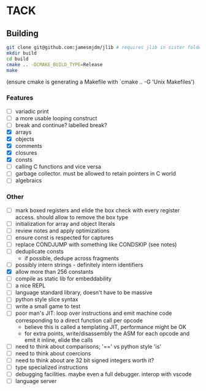 # TACK

## Building


```bash
git clone git@github.com:jamesmjdm/jlib # requires jlib in sister folder
mkdir build
cd build
cmake .. -DCMAKE_BUILD_TYPE=Release
make
```
(ensure cmake is generating a Makefile with `cmake .. -G 'Unix Makefiles')

### Features
- [ ] variadic print
- [ ] a more usable looping construct
- [ ] break and continue? labelled break?
- [x] arrays
- [x] objects
- [x] comments
- [x] closures
- [x] consts
- [ ] calling C functions and vice versa
- [ ] garbage collector. must be allowed to retain pointers in C world
- [ ] algebraics

### Other
- [ ] mark boxed registers and elide the box check with every register access. should allow to remove the box type
- [ ] initialization for array and object literals
- [ ] review notes and apply optimizations
- [ ] ensure const is respected for captures
- [ ] replace CONDJUMP with something like CONDSKIP (see notes)
- [ ] deduplicate consts
	- if possible, dedupe across fragments
- [ ] possibly intern strings - definitely intern identifiers
- [x] allow more than 256 constants
- [ ] compile as static lib for embeddability
- [ ] a nice REPL
- [ ] language standard library, doesn't have to be massive
- [ ] python style slice syntax
- [ ] write a small game to test
- [ ] poor man's JIT: loop over instructions and emit machine code corresponding to a direct function call per opcode
	- believe this is called a templating JIT, performance might be OK
	- for extra points, write/disassembly the ASM for each opcode and emit it inline, elide the calls
- [ ] need to think about comparisons; '==' vs python style 'is'
- [ ] need to think about coercions
- [ ] need to think about are 32 bit signed integers worth it?
- [ ] type specialized instructions
- [ ] debugging facilities. maybe even a full debugger. interop with vscode
- [ ] language server